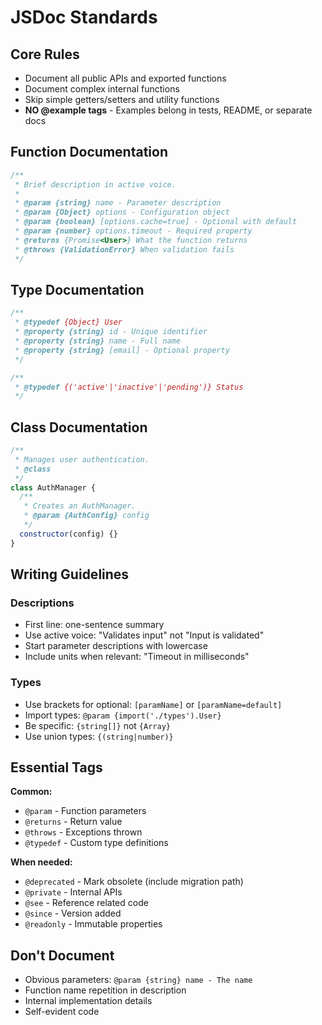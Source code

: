 # JSDoc Standards

## Core Rules
- Document all public APIs and exported functions
- Document complex internal functions
- Skip simple getters/setters and utility functions
- **NO @example tags** - Examples belong in tests, README, or separate docs

## Function Documentation

```javascript
/**
 * Brief description in active voice.
 *
 * @param {string} name - Parameter description
 * @param {Object} options - Configuration object
 * @param {boolean} [options.cache=true] - Optional with default
 * @param {number} options.timeout - Required property
 * @returns {Promise<User>} What the function returns
 * @throws {ValidationError} When validation fails
 */
```

## Type Documentation

```javascript
/**
 * @typedef {Object} User
 * @property {string} id - Unique identifier
 * @property {string} name - Full name
 * @property {string} [email] - Optional property
 */

/**
 * @typedef {('active'|'inactive'|'pending')} Status
 */
```

## Class Documentation

```javascript
/**
 * Manages user authentication.
 * @class
 */
class AuthManager {
  /**
   * Creates an AuthManager.
   * @param {AuthConfig} config
   */
  constructor(config) {}
}
```

## Writing Guidelines

### Descriptions
- First line: one-sentence summary
- Use active voice: "Validates input" not "Input is validated"
- Start parameter descriptions with lowercase
- Include units when relevant: "Timeout in milliseconds"

### Types
- Use brackets for optional: `[paramName]` or `[paramName=default]`
- Import types: `@param {import('./types').User}`
- Be specific: `{string[]}` not `{Array}`
- Use union types: `{(string|number)}`

## Essential Tags

**Common:**
- `@param` - Function parameters
- `@returns` - Return value
- `@throws` - Exceptions thrown
- `@typedef` - Custom type definitions

**When needed:**
- `@deprecated` - Mark obsolete (include migration path)
- `@private` - Internal APIs
- `@see` - Reference related code
- `@since` - Version added
- `@readonly` - Immutable properties

## Don't Document
- Obvious parameters: `@param {string} name - The name`
- Function name repetition in description
- Internal implementation details
- Self-evident code